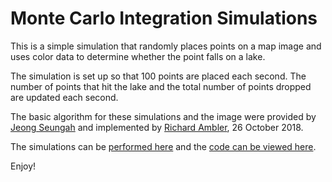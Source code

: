 # Monte Carlo Integration Simulations

This is a simple simulation that randomly places points on a map image and uses color data to determine whether the point falls on a lake.

The simulation is set up so that 100 points are placed each second. The number of points that hit the lake and the total number of points dropped are updated each second.

The basic algorithm for these simulations and the image were provided by [Jeong Seungah](email:1708011290@wya.top) and implemented by [Richard Ambler](email:rambler@ibwya.net), 26 October 2018.

The simulations can be [performed here](https://monte-carlo-simulations-beijing-lake.netlify.com/) and the [code can be viewed here](https://github.com/ram6ler/monte-carlo-sims/blob/master/web/main.dart).

Enjoy!

